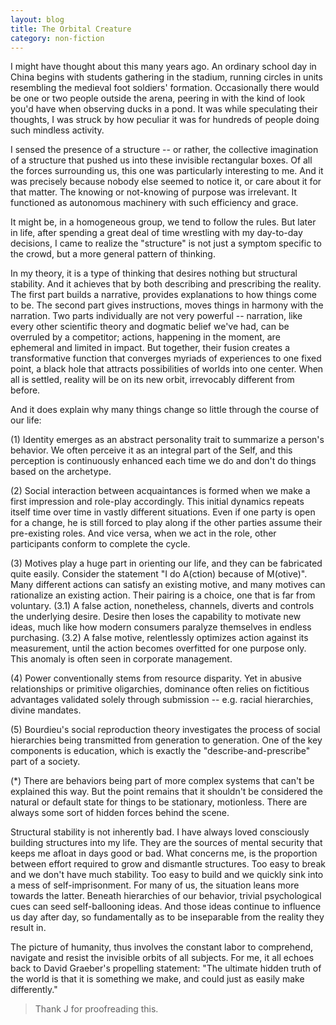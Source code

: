 ```yaml
---
layout: blog
title: The Orbital Creature
category: non-fiction
---
```


I might have thought about this many years ago. An ordinary school day in China begins with students gathering in the stadium, running circles in units resembling the medieval foot soldiers' formation. Occasionally there would be one or two people outside the arena, peering in with the kind of look you'd have when observing ducks in a pond. It was while speculating their thoughts, I was struck by how peculiar it was for hundreds of people doing such mindless activity.

I sensed the presence of a structure -- or rather, the collective imagination of a structure that pushed us into these invisible rectangular boxes. Of all the forces surrounding us, this one was particularly interesting to me. And it was precisely because nobody else seemed to notice it, or care about it for that matter. The knowing or not-knowing of purpose was irrelevant. It functioned as autonomous machinery with such efficiency and grace.

It might be, in a homogeneous group, we tend to follow the rules. But later in life, after spending a great deal of time wrestling with my day-to-day decisions, I came to realize the "structure" is not just a symptom specific to the crowd, but a more general pattern of thinking.

In my theory, it is a type of thinking that desires nothing but structural stability. And it achieves that by both describing and prescribing the reality. The first part builds a narrative, provides explanations to how things come to be. The second part gives instructions, moves things in harmony with the narration. Two parts individually are not very powerful -- narration, like every other scientific theory and dogmatic belief we've had, can be overruled by a competitor; actions, happening in the moment, are ephemeral and limited in impact. But together, their fusion creates a transformative function that converges myriads of experiences to one fixed point, a black hole that attracts possibilities of worlds into one center. When all is settled, reality will be on its new orbit, irrevocably different from before.

And it does explain why many things change so little through the course of our life:

(1) Identity emerges as an abstract personality trait to summarize a person's behavior. We often perceive it as an integral part of the Self, and this perception is continuously enhanced each time we do and don't do things based on the archetype.

(2) Social interaction between acquaintances is formed when we make a first impression and role-play accordingly. This initial dynamics repeats itself time over time in vastly different situations. Even if one party is open for a change, he is still forced to play along if the other parties assume their pre-existing roles. And vice versa, when we act in the role, other participants conform to complete the cycle.

(3) Motives play a huge part in orienting our life, and they can be fabricated quite easily. Consider the statement "I do A(ction) because of M(otive)". Many different actions can satisfy an existing motive, and many motives can rationalize an existing action. Their pairing is a choice, one that is far from voluntary. (3.1) A false action, nonetheless, channels, diverts and controls the underlying desire. Desire then loses the capability to motivate new ideas, much like how modern consumers paralyze themselves in endless purchasing. (3.2) A false motive, relentlessly optimizes action against its measurement, until the action becomes overfitted for one purpose only. This anomaly is often seen in corporate management.

(4) Power conventionally stems from resource disparity. Yet in abusive relationships or primitive oligarchies, dominance often relies on fictitious advantages validated solely through submission -- e.g. racial hierarchies, divine mandates.

(5) Bourdieu's social reproduction theory investigates the process of social hierarchies being transmitted from generation to generation. One of the key components is education, which is exactly the "describe-and-prescribe" part of a society.

(\*) There are behaviors being part of more complex systems that can't be explained this way. But the point remains that it shouldn't be considered the natural or default state for things to be stationary, motionless. There are always some sort of hidden forces behind the scene.

Structural stability is not inherently bad. I have always loved consciously building structures into my life. They are the sources of mental security that keeps me afloat in days good or bad. What concerns me, is the proportion between effort required to grow and dismantle structures. Too easy to break and we don't have much stability. Too easy to build and we quickly sink into a mess of self-imprisonment. For many of us, the situation leans more towards the latter. Beneath hierarchies of our behavior, trivial psychological cues can seed self-ballooning ideas. And those ideas continue to influence us day after day, so fundamentally as to be inseparable from the reality they result in.

The picture of humanity, thus involves the constant labor to comprehend, navigate and resist the invisible orbits of all subjects. For me, it all echoes back to David Graeber's propelling statement: "The ultimate hidden truth of the world is that it is something we make, and could just as easily make differently."

> Thank J for proofreading this.
